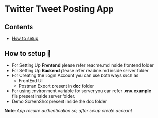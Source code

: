 # Twitter Tweet Posting App

## Contents

- [How to setup](#-How-to-setup-📖)

## How to setup 📖

- For Setting Up **Frontend** please refer readme.md inside frontend folder
- For Setting Up **Backend** please refer readme.md inside server folder
- For Creating the Login Account you can use both ways such as
  - FrontEnd UI
  - Postman Export present in **doc** folder
- For using environment variable for server you can refer **.env.example** file present inside server folder.
- Demo ScreenShot present inside the doc folder

**Note**: _App require authentication so, after setup create account_

